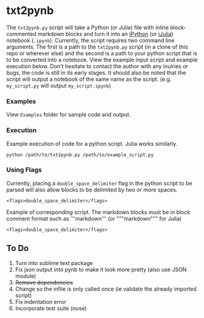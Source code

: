 # txt2pynb

The `txt2pynb.py` script will take a Python (or Julia) file with inline block-commented markdown blocks and turn it into an [iPython](http://ipython.org/notebook.html) (or [iJulia](https://github.com/JuliaLang/IJulia.jl)) notebook (`.ipynb`). Currently, the script requires two command line arguments. The first is a path to the `txt2pynb.py` script (in a clone of this repo or wherever else) and the second is a path to your python script that is to be converted into a notebook. View the example input script and example execution below. Don't hesitate to contact the author with any inuiries or bugs, the code is still in its early stages. It should also be noted that the script will output a notebook of the same name as the script. (e.g. `my_script.py` will output `my_script.ipynb`)

### Examples
View `Examples` folder for sample code and output.

### Execution 
Example execution of code for a python script. Julia works similarly.

`python /path/to/txt2pynb.py /path/to/example_script.py`

### Using Flags
Currently, placing a ```double_space_delimiter``` flag in the python script to be parsed will also allow blocks to be delimited by two or more spaces. 

    <flags>double_space_delimiter</flags>

Example of corresponding script. The markdown blocks must be in block comment format such as '''markdown'''  (or """markdown""" for Julia) 

```
<flags>double_space_delimiter</flags>
```

To Do
-----
1. Turn into sublime text package
2. Fix json output into pynb to make it look more pretty (also use JSON module)
3. ~~Remove dependencies~~
4. Change so the infile is only called once (ie validate the already imported script) 
5. Fix indentation error
6. Incorporate test suite (nose)

